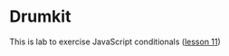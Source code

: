 # Drumkit

This is lab to exercise JavaScript conditionals ([lesson 11](../../web/public/slides/11-conditional-statements.md))
